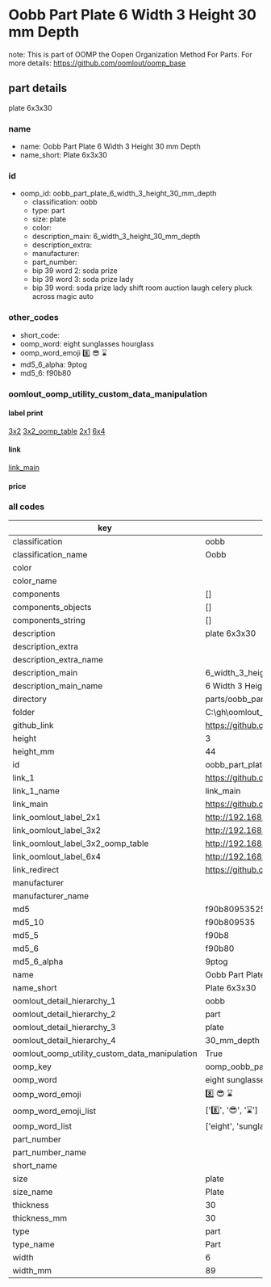 # Oobb Part Plate 6 Width 3 Height 30 mm Depth  

note: This is part of OOMP the Oopen Organization Method For Parts. For more details: https://github.com/oomlout/oomp_base

##  part details
  



plate 6x3x30



### name
* name: Oobb Part Plate 6 Width 3 Height 30 mm Depth
* name_short: Plate 6x3x30 
### id
* oomp_id: oobb_part_plate_6_width_3_height_30_mm_depth
  * classification: oobb
  * type: part
  * size: plate
  * color: 
  * description_main: 6_width_3_height_30_mm_depth
  * description_extra: 
  * manufacturer: 
  * part_number: 
  * bip 39 word 2: soda prize
  * bip 39 word 3: soda prize lady
  * bip 39 word: soda prize lady shift room auction laugh celery pluck across magic auto

### other_codes
* short_code: 
* oomp_word: eight sunglasses hourglass
* oomp_word_emoji :eight: :sunglasses: :hourglass:
* md5_6_alpha: 9ptog
* md5_6: f90b80






### oomlout_oomp_utility_custom_data_manipulation
#### label print
[3x2](http://192.168.1.245:1112/?label=oomp%209ptog)
[3x2_oomp_table](http://192.168.1.108:1112/?label=oomp%209ptog)
[2x1](http://192.168.1.242:1112/?label=oomp%209ptog)
[6x4](http://192.168.1.55:1112/?label=oomp%209ptog)    

#### link

[link_main](https://github.com/oomlout/oomlout_oobb_version_4_generated_parts/tree/main/navigation_oomp/oobb/part/plate/6_width_3_height_30_mm_depth/part)                              

#### price







### all codes 
| key | value |  
| --- | --- |  
| classification | oobb |  
| classification_name | Oobb |  
| color |  |  
| color_name |  |  
| components | [] |  
| components_objects | [] |  
| components_string | [] |  
| description | plate 6x3x30 |  
| description_extra |  |  
| description_extra_name |  |  
| description_main | 6_width_3_height_30_mm_depth |  
| description_main_name | 6 Width 3 Height 30 mm Depth |  
| directory | parts/oobb_part_plate_6_width_3_height_30_mm_depth |  
| folder | C:\gh\oomlout_oobb_version_4_generated_parts\parts\oobb_part_plate_6_width_3_height_30_mm_depth |  
| github_link | https://github.com/oomlout/oomlout_oomp_part_src/tree/main/parts/oobb_part_plate_6_width_3_height_30_mm_depth |  
| height | 3 |  
| height_mm | 44 |  
| id | oobb_part_plate_6_width_3_height_30_mm_depth |  
| link_1 | https://github.com/oomlout/oomlout_oobb_version_4_generated_parts/tree/main/navigation_oomp/oobb/part/plate/6_width_3_height_30_mm_depth/part |  
| link_1_name | link_main |  
| link_main | https://github.com/oomlout/oomlout_oobb_version_4_generated_parts/tree/main/navigation_oomp/oobb/part/plate/6_width_3_height_30_mm_depth/part |  
| link_oomlout_label_2x1 | http://192.168.1.242:1112/?label=oomp%209ptog |  
| link_oomlout_label_3x2 | http://192.168.1.245:1112/?label=oomp%209ptog |  
| link_oomlout_label_3x2_oomp_table | http://192.168.1.108:1112/?label=oomp%209ptog |  
| link_oomlout_label_6x4 | http://192.168.1.55:1112/?label=oomp%209ptog |  
| link_redirect | https://github.com/oomlout/oomlout_oobb_version_4_generated_parts/tree/main/parts/oobb_plate_06_03_30 |  
| manufacturer |  |  
| manufacturer_name |  |  
| md5 | f90b809535250fb03bddfc5cf92ad671 |  
| md5_10 | f90b809535 |  
| md5_5 | f90b8 |  
| md5_6 | f90b80 |  
| md5_6_alpha | 9ptog |  
| name | Oobb Part Plate 6 Width 3 Height 30 mm Depth |  
| name_short | Plate 6x3x30  |  
| oomlout_detail_hierarchy_1 | oobb |  
| oomlout_detail_hierarchy_2 | part |  
| oomlout_detail_hierarchy_3 | plate |  
| oomlout_detail_hierarchy_4 | 30_mm_depth |  
| oomlout_oomp_utility_custom_data_manipulation | True |  
| oomp_key | oomp_oobb_part_plate_6_width_3_height_30_mm_depth |  
| oomp_word | eight sunglasses hourglass |  
| oomp_word_emoji | :eight: :sunglasses: :hourglass: |  
| oomp_word_emoji_list | [':eight:', ':sunglasses:', ':hourglass:'] |  
| oomp_word_list | ['eight', 'sunglasses', 'hourglass'] |  
| part_number |  |  
| part_number_name |  |  
| short_name |  |  
| size | plate |  
| size_name | Plate |  
| thickness | 30 |  
| thickness_mm | 30 |  
| type | part |  
| type_name | Part |  
| width | 6 |  
| width_mm | 89 |  
